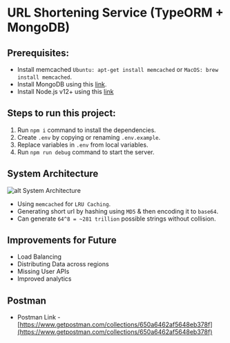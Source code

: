# URL Shortening Service (TypeORM + MongoDB)

## Prerequisites:
- Install memcached `Ubuntu: apt-get install memcached` or `MacOS: brew install memcached`.
- Install MongoDB using this [link](https://docs.mongodb.com/manual/administration/install-community/).
- Install Node.js v12+ using this [link](https://nodejs.org/en/download/)


## Steps to run this project:

1. Run `npm i` command to install the dependencies.
2. Create `.env` by copying or renaming `.env.example`.
3. Replace variables in `.env` from local variables.   
4. Run `npm run debug` command to start the server.


## System Architecture

![alt System Architecture](https://pathlightprouploads.s3.amazonaws.com/system-architecture.png "URL Shortener")

- Using `memcached` for `LRU Caching`.
- Generating short url by hashing using `MD5` & then encoding it to `base64`.
- Can generate `64^8 = ~281 trillion` possible strings without collision.


## Improvements for Future
- Load Balancing
- Distributing Data across regions
- Missing User APIs
- Improved analytics

## Postman

- Postman Link - [https://www.getpostman.com/collections/650a6462af5648eb378f](https://www.getpostman.com/collections/650a6462af5648eb378f)
